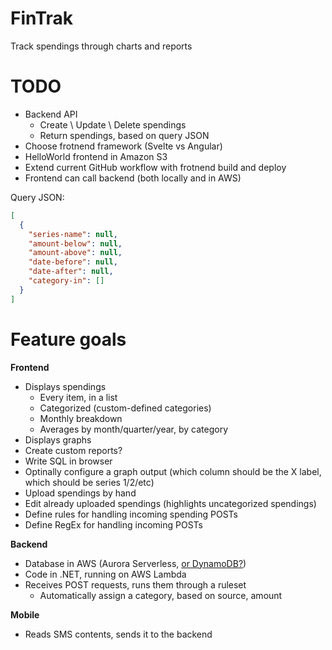 # FinTrak
Track spendings through charts and reports

# TODO
-  Backend API
   - Create \ Update \ Delete spendings
   - Return spendings, based on query JSON
- Choose frotnend framework (Svelte vs Angular)
- HelloWorld frontend in Amazon S3
-  Extend current GitHub workflow with frotnend build and deploy
-  Frontend can call backend (both locally and in AWS)

Query JSON:
```json
[
  {
    "series-name": null,
    "amount-below": null,
    "amount-above": null,
    "date-before": null,
    "date-after": null,
    "category-in": []
  }
]
```

# Feature goals
**Frontend**
- Displays spendings
  - Every item, in a list
  - Categorized (custom-defined categories)
  - Monthly breakdown
  - Averages by month/quarter/year, by category
 - Displays graphs
 - Create custom reports?
  - Write SQL in browser
  - Optinally configure a graph output (which column should be the X label, which should be series 1/2/etc)
 - Upload spendings by hand
 - Edit already uploaded spendings (highlights uncategorized spendings)
 - Define rules for handling incoming spending POSTs
 - Define RegEx for handling incoming POSTs

**Backend**
- Database in AWS (Aurora Serverless, [or DynamoDB?](https://aws.amazon.com/free/database/))
- Code in .NET, running on AWS Lambda
- Receives POST requests, runs them through a ruleset
  - Automatically assign a category, based on source, amount

**Mobile**
- Reads SMS contents, sends it to the backend
